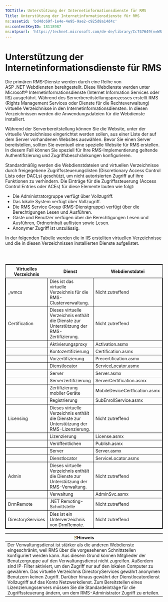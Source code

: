 ```yaml
---
TOCTitle: Unterstützung der Internetinformationsdienste für RMS
Title: Unterstützung der Internetinformationsdienste für RMS
ms:assetid: 'bd4dc69f-1e4e-4e95-9ae2-c925d8a14d4c'
ms:contentKeyID: 18118987
ms:mtpsurl: 'https://technet.microsoft.com/de-de/library/Cc747649(v=WS.10)'
---
```


Unterstützung der Internetinformationsdienste für RMS
=====================================================

Die primären RMS-Dienste werden durch eine Reihe von ASP .NET Webdiensten bereitgestellt. Diese Webdienste werden unter Microsoft® Internetinformationsdienste (Internet Information Services oder IIS) ausgeführt. Während des Serverbereitstellungsprozesses erstellt RMS (Rights Management Services oder Dienste für die Rechteverwaltung) virtuelle Verzeichnisse in den Internetinformationsdiensten. In diesen Verzeichnissen werden die Anwendungsdateien für die Webdienste installiert.

Während der Serverbereitstellung können Sie die Website, unter der virtuelle Verzeichnisse eingerichtet werden sollen, aus einer Liste der auf dem Server vorhandenen Websites auswählen. Bevor Sie einen Server bereitstellen, sollten Sie eventuell eine spezielle Website für RMS erstellen. In diesem Fall können Sie speziell für Ihre RMS-Implementierung geltende Authentifizierung und Zugriffsbeschränkungen konfigurieren.

Standardmäßig werden die Webdienstdateien und virtuellen Verzeichnisse durch freigegebene Zugriffssteuerungslisten (Discretionary Access Control Lists oder DACLs) geschützt, um nicht autorisierten Zugriff auf ihre Funktionen zu verhindern. Die Einträge für die Zugriffssteuerung (Access Control Entries oder ACEs) für diese Elemente lauten wie folgt:

-   Die Administratorgruppe verfügt über Vollzugriff.
-   Das lokale System verfügt über Vollzugriff.
-   Die RMS Service Group (RMS-Dienstgruppe) verfügt über die Berechtigungen Lesen und Ausführen.
-   Gäste und Benutzer verfügen über die Berechtigungen Lesen und Ausführen, Ordnerinhalt auflisten sowie Lesen.
-   Anonymer Zugriff ist unzulässig.

In der folgenden Tabelle werden die in IIS erstellten virtuellen Verzeichnisse und die in diesen Verzeichnissen installierten Dienste aufgelistet.

###  

 
<table style="border:1px solid black;">
<colgroup>
<col width="33%" />
<col width="33%" />
<col width="33%" />
</colgroup>
<thead>
<tr class="header">
<th>Virtuelles Verzeichnis</th>
<th>Dienst</th>
<th>Webdienstdatei</th>
</tr>
</thead>
<tbody>
<tr class="odd">
<td style="border:1px solid black;">_wmcs</td>
<td style="border:1px solid black;">Dies ist das virtuelle Verzeichnis für die RMS-Clusterverwaltung.</td>
<td style="border:1px solid black;">Nicht zutreffend</td>
</tr>
<tr class="even">
<td style="border:1px solid black;">Certification</td>
<td style="border:1px solid black;">Dieses virtuelle Verzeichnis enthält die Dienste zur Unterstützung der RMS-Zertifizierung.</td>
<td style="border:1px solid black;">Nicht zutreffend</td>
</tr>
<tr class="odd">
<td style="border:1px solid black;"> </td>
<td style="border:1px solid black;">Aktivierungsproxy</td>
<td style="border:1px solid black;">Activation.asmx</td>
</tr>
<tr class="even">
<td style="border:1px solid black;"> </td>
<td style="border:1px solid black;">Kontozertifizierung</td>
<td style="border:1px solid black;">Certification.asmx</td>
</tr>
<tr class="odd">
<td style="border:1px solid black;"> </td>
<td style="border:1px solid black;">Vorzertifizierung</td>
<td style="border:1px solid black;">Precertification.asmx</td>
</tr>
<tr class="even">
<td style="border:1px solid black;"> </td>
<td style="border:1px solid black;">Dienstlocator</td>
<td style="border:1px solid black;">ServiceLocator.asmx</td>
</tr>
<tr class="odd">
<td style="border:1px solid black;"> </td>
<td style="border:1px solid black;">Server</td>
<td style="border:1px solid black;">Server.asmx</td>
</tr>
<tr class="even">
<td style="border:1px solid black;"> </td>
<td style="border:1px solid black;">Serverzertifizierung</td>
<td style="border:1px solid black;">ServerCertification.asmx</td>
</tr>
<tr class="odd">
<td style="border:1px solid black;"> </td>
<td style="border:1px solid black;">Zertifizierung mobiler Geräte</td>
<td style="border:1px solid black;">MobileDeviceCertfication.asmx</td>
</tr>
<tr class="even">
<td style="border:1px solid black;"> </td>
<td style="border:1px solid black;">Registrierung</td>
<td style="border:1px solid black;">SubEnrollService.asmx</td>
</tr>
<tr class="odd">
<td style="border:1px solid black;">Licensing</td>
<td style="border:1px solid black;">Dieses virtuelle Verzeichnis enthält die Dienste zur Unterstützung der RMS-Lizenzierung.</td>
<td style="border:1px solid black;">Nicht zutreffend</td>
</tr>
<tr class="even">
<td style="border:1px solid black;"> </td>
<td style="border:1px solid black;">Lizenzierung</td>
<td style="border:1px solid black;">License.asmx</td>
</tr>
<tr class="odd">
<td style="border:1px solid black;"> </td>
<td style="border:1px solid black;">Veröffentlichen</td>
<td style="border:1px solid black;">Publish.asmx</td>
</tr>
<tr class="even">
<td style="border:1px solid black;"> </td>
<td style="border:1px solid black;">Server</td>
<td style="border:1px solid black;">Server.asmx</td>
</tr>
<tr class="odd">
<td style="border:1px solid black;"> </td>
<td style="border:1px solid black;">Dienstlocator</td>
<td style="border:1px solid black;">ServiceLocator.asmx</td>
</tr>
<tr class="even">
<td style="border:1px solid black;">Admin</td>
<td style="border:1px solid black;">Dieses virtuelle Verzeichnis enthält die Dienste zur Unterstützung der RMS-Verwaltung.</td>
<td style="border:1px solid black;">Nicht zutreffend</td>
</tr>
<tr class="odd">
<td style="border:1px solid black;"> </td>
<td style="border:1px solid black;">Verwaltung</td>
<td style="border:1px solid black;">AdminSvc.asmx</td>
</tr>
<tr class="even">
<td style="border:1px solid black;">DrmRemote</td>
<td style="border:1px solid black;">.NET Remoting-Schnittstelle</td>
<td style="border:1px solid black;">Nicht zutreffend</td>
</tr>
<tr class="odd">
<td style="border:1px solid black;">DirectoryServices</td>
<td style="border:1px solid black;">Dies ist ein Unterverzeichnis von DrmRemote.</td>
<td style="border:1px solid black;">Nicht zutreffend</td>
</tr>
</tbody>
</table>
  
| ![](images/Cc747649.note(WS.10).gif)Hinweis                                                                                                                                                                                                                                                                                                                                                                                                                                                                                                                                                                                                                      |  
|-----------------------------------------------------------------------------------------------------------------------------------------------------------------------------------------------------------------------------------------------------------------------------------------------------------------------------------------------------------------------------------------------------------------------------------------------------------------------------------------------------------------------------------------------------------------------------------------------------------------------------------------------------------------------------------------------|  
| Der Verwaltungsdienst ist stärker als die anderen Webdienste eingeschränkt, weil RMS über die vorgesehenen Schnittstellen konfiguriert werden kann. Aus diesem Grund können Mitglieder der Benutzergruppe auf den Verwaltungsdienst nicht zugreifen. Außerdem sind IP-Filter aktiviert, um den Zugriff nur auf den lokalen Computer zu gewähren. Das virtuelle Verzeichnis DirectoryServices gewährt anonymen Benutzern keinen Zugriff. Darüber hinaus gewährt der Dienstlocatordienst Vollzugriff auf das Konto Netzwerkdienst. Zum Bereitstellen eines Lizenzierungsservers müssen Sie die Standardeinträge für die Zugriffssteuerung ändern, um dem RMS-Administrator Zugriff zu erteilen. |
